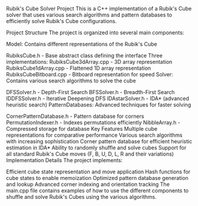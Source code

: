 Rubik's Cube Solver Project
This is a C++ implementation of a Rubik's Cube solver that uses various search algorithms and pattern databases to efficiently solve Rubik's Cube configurations.

Project Structure 
The project is organized into several main components:

Model: Contains different representations of the Rubik's Cube

RubiksCube.h - Base abstract class defining the interface
Three implementations:
RubiksCube3dArray.cpp - 3D array representation
RubiksCube1dArray.cpp - Flattened 1D array representation
RubiksCubeBitboard.cpp - Bitboard representation for speed
Solver: Contains various search algorithms to solve the cube

DFSSolver.h - Depth-First Search
BFSSolver.h - Breadth-First Search
IDDFSSolver.h - Iterative Deepening DFS
IDAstarSolver.h - IDA* (advanced heuristic search)
PatternDatabases: Advanced techniques for faster solving

CornerPatternDatabase.h - Pattern database for corners
PermutationIndexer.h - Indexes permutations efficiently
NibbleArray.h - Compressed storage for database
Key Features
Multiple cube representations for comparative performance
Various search algorithms with increasing sophistication
Corner pattern database for efficient heuristic estimation in IDA*
Ability to randomly shuffle and solve cubes
Support for all standard Rubik's Cube moves (F, B, U, D, L, R and their variations)
Implementation Details
The project implements:

Efficient cube state representation and move application
Hash functions for cube states to enable memoization
Optimized pattern database generation and lookup
Advanced corner indexing and orientation tracking
The main.cpp file contains examples of how to use the different components to shuffle and solve Rubik's Cubes using the various algorithms.
